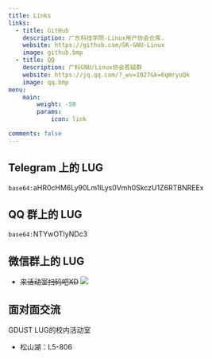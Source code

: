 ```yaml
---
title: Links
links:
  - title: GitHub
    description: 广东科技学院-Linux用户协会仓库.
    website: https://github.com/GK-GNU-Linux
    image: github.bmp
  - title: QQ
    description: 广科GNU/Linux协会答疑群
    website: https://jq.qq.com/?_wv=1027&k=6qWryuQk
    image: qq.bmp
menu:
    main: 
        weight: -50
        params:
            icon: link

comments: false
---
```


## Telegram 上的 LUG
`base64:`aHR0cHM6Ly90Lm1lLys0Vmh0SkczU1Z6RTBNREEx
## QQ 群上的 LUG
`base64:`NTYwOTIyNDc3
## 微信群上的 LUG
- ~~来活动室扫码吧XD~~
![](https://file.feldan1.top:9443/d/misc/blog/links/wx.jpg)
## 面对面交流
GDUST LUG的校内活动室
- 松山湖：L5-806
<!-- 
To use this feature, add `links` section to frontmatter.

This page's frontmatter:

```yaml
links:
  - title: GitHub
    description: GitHub is the world's largest software development platform.
    website: https://github.com
    image: https://github.githubassets.com/images/modules/logos_page/GitHub-Mark.png
  - title: TypeScript
    description: TypeScript is a typed superset of JavaScript that compiles to plain JavaScript.
    website: https://www.typescriptlang.org
    image: ts-logo-128.jpg
```

`image` field accepts both local and external images. -->
